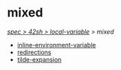 # mixed

*[spec > 42sh > local-variable](..) > mixed*

* [inline-environment-variable](./inline-environment-variable)
* [redirections](./redirections)
* [tilde-expansion](./tilde-expansion)
